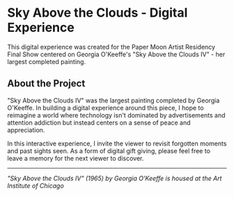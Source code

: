 # Sky Above the Clouds - Digital Experience

This digital experience was created for the Paper Moon Artist Residency Final Show centered on Georgia O'Keeffe's "Sky Above the Clouds IV" - her largest completed painting.

## About the Project

"Sky Above the Clouds IV" was the largest painting completed by Georgia O'Keeffe. In building a digital experience around this piece, I hope to reimagine a world where technology isn't dominated by advertisements and attention addiction but instead centers on a sense of peace and appreciation.

In this interactive experience, I invite the viewer to revisit forgotten moments and past sights seen. As a form of digital gift giving, please feel free to leave a memory for the next viewer to discover.

---

_"Sky Above the Clouds IV" (1965) by Georgia O'Keeffe is housed at the Art Institute of Chicago_
